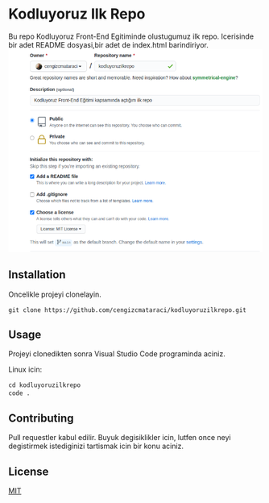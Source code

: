 # Kodluyoruz Ilk Repo
Bu repo Kodluyoruz Front-End Egitiminde olustugumuz ilk repo. Icerisinde bir adet README dosyasi,bir adet de index.html barindiriyor.
![Image](https://github.com/Kodluyoruz/taskforce/raw/main/git/odev1/figures/github.png)
## Installation

Oncelikle projeyi clonelayin.
```
git clone https://github.com/cengizcmataraci/kodluyoruzilkrepo.git
```

## Usage

Projeyi clonedikten sonra Visual Studio Code programinda aciniz.

Linux icin:

```
cd kodluyoruzilkrepo
code .
```

## Contributing
Pull requestler kabul edilir. Buyuk degisiklikler icin, lutfen once neyi degistirmek istediginizi tartismak icin bir konu aciniz.

## License


[MIT](https://choosealicense.com/licenses/mit/)